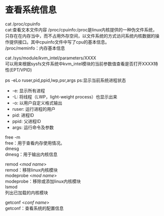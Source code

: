 # 查看系统信息
cat /proc/cpuinfo   
cat:查看文本文件内容
/proc/cpuinfo:/proc是linux内核提供的一种伪文件系统，只存在在内存当中，而不占用外存空间，以文件系统的方式访问系统内核数据的操作提供接口。其中cpuinfo文件中写了cpu的基本信息。  
/proc/meminfo：内存基本信息

cat /sys/module/kvm_intel/parameters/XXXX  
可以用来根据sysfs文件系统中kvm_intel模块的当前参数值查看是否打开XXXX特性(EPT/VPID)  

ps -eLo ruser,pid,ppid,lwp,psr,args
ps:显示当前系统进程状态
- -e: 显示所有进程
- -L: 将线程（LWP，light-weight process）也显示出来
- -o: 以用户自定义格式输出
- ruser: 运行进程的用户
- pid: 进程ID
- ppid: 父进程ID
- args: 运行命令及参数  

free -m  
free：用于查看内存使用情况。  
dmesg  
dmesg：用于输出内核信息   

remod <*mod name*>  
remod：移除linux内核模块  
modeprobe <*mod name*> <args>  
modeprobe：移除或添加linux内核模块  
lsmod  
列出已加载的内核模块  

getconf <*conf name*>  
getconf：查看系统的配置信息  
